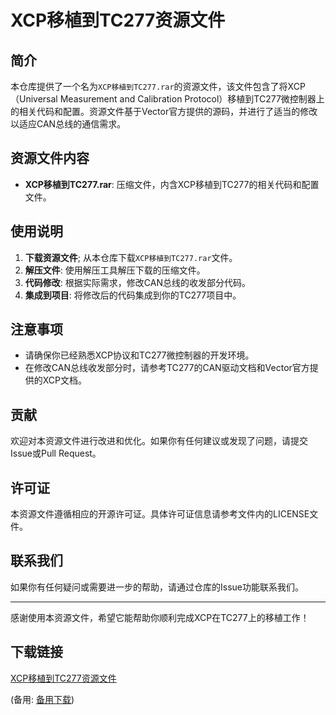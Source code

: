 # XCP移植到TC277资源文件

## 简介
本仓库提供了一个名为`XCP移植到TC277.rar`的资源文件，该文件包含了将XCP（Universal Measurement and Calibration Protocol）移植到TC277微控制器上的相关代码和配置。资源文件基于Vector官方提供的源码，并进行了适当的修改以适应CAN总线的通信需求。

## 资源文件内容
- **XCP移植到TC277.rar**: 压缩文件，内含XCP移植到TC277的相关代码和配置文件。

## 使用说明
1. **下载资源文件**; 从本仓库下载`XCP移植到TC277.rar`文件。
2. **解压文件**: 使用解压工具解压下载的压缩文件。
3. **代码修改**: 根据实际需求，修改CAN总线的收发部分代码。
4. **集成到项目**: 将修改后的代码集成到你的TC277项目中。

## 注意事项
- 请确保你已经熟悉XCP协议和TC277微控制器的开发环境。
- 在修改CAN总线收发部分时，请参考TC277的CAN驱动文档和Vector官方提供的XCP文档。

## 贡献
欢迎对本资源文件进行改进和优化。如果你有任何建议或发现了问题，请提交Issue或Pull Request。

## 许可证
本资源文件遵循相应的开源许可证。具体许可证信息请参考文件内的LICENSE文件。

## 联系我们
如果你有任何疑问或需要进一步的帮助，请通过仓库的Issue功能联系我们。

---
感谢使用本资源文件，希望它能帮助你顺利完成XCP在TC277上的移植工作！

## 下载链接
[XCP移植到TC277资源文件](https://pan.quark.cn/s/08428888bdca) 

(备用: [备用下载](https://pan.baidu.com/s/16vvuG-6iZj7XLSXTM7QHrQ?pwd=1234))
